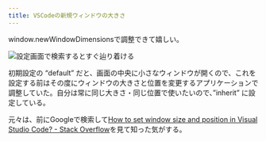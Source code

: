 ```yaml
---
title: VSCodeの新規ウィンドウの大きさ
---
```

window.newWindowDimensionsで調整できて嬉しい。

![](https://lh3.googleusercontent.com/docs/AG8NV2YDUCZOgdIiXLNJLc1ap-g2sJtoyyt8w7iChlNO-wCEd7gekPTstbjnRKeuAdmle7-BaFdNKt1Hw3kz_dcKXo76Duz9_ag77kcM5gCvWl__NO_HVIg7amYgLgVzLNUlCIm5sIcItjuaRK3g7v2YYOqv1asKtYWJapt9DtGaNgzzj1fEi10gIiMUAyE-A2hlh4uNUm7sLucOvSxjHHVTyR8LHhWa6s_NzNotM2g_gBh0CIhL9zgv4F8LOs0Q0V_v7hkqhtprwutnuhJzlaBkbNk7LrVWPuOtAPO6HaMqZEL8NxYtU35Ic_iCd5xAlve8803b-QHITr_ipvZxDrlXIaDNBJeC21h289QcaO8PCAvbXgNsIWC5AjvglfiEuH2a1bRTJ8KK4S8wSbKWz0NH2Bq75VTgTkk_eypHrnrQB5qCK-UFhQ-IentyX2hTqS7jJ723aqY_73A9AYJK1DABG2Xjl3L840fhEcEwMltBk5gY5pHgmhSx_zoC8KE0xvRDsBV5hNHpp-2Aw-1W4WquYccRdH1yPwKjnDVodqTNa7aG0VA8_8RPRxh-tf5iK9Ms6OTKUzSt9n3jTcYwV4EGvCrdgSBlSpkWCW3rJaMXCFE31VwxEE3KDD_FUKDVuY6cVsL7jA4rzaCNTzaDAVa1TI3-iE27gOoUafdeU6ltJuWmpEh6MiEN8mkQvfkOEL6YYrH6R_4zeIvuE5ginZ1OAixwFCpnN9hWa0aDYHfAwEOpKXfddetMRB3UdZFnt9JxXpKv1h0PsRALYlWjnJj3HJtgoT3Wh47UgdssTx6H40MzFT0qtEeeHajsooNzWbO-Ic3JzR6SeEphKkGRMhnj_GZcxIEy6svtvWeJPTCzhyrseQlLS0dvskqHYlAuAzVQshi2ZR8vNrH6L_rKizOfaZUZjSsFlvZsY-Kp0GHpH8qBPu6GbgBtgNy209G0SPEbVYBIP7Y1wCUjIiUJNoyPAypq7rCbdhk32p3gdYXgjqj5liaez1DoaX3C4IUa3bTMmIwYQVo_eLtAXriVEgE2Qc7l1d3iM310Nxn-TPutmBu053H8S9bw-HHXH5uYoxJSBzgRsJkY8j4LgtXsAto0_ouMpCklGocH7QoTqvABDLooEZOFU1-PwEmQFsj-9bPqUZ01H06cv6RiWqAWxJCuMLC4K4yHZ87DOsyFhLaOS7QnCCMLHlxYNDHOLO65y3C18fWyj3jF5h44ucsMzcGaMzi6c0eP3OFbEg_gKyIwhZ4SaqK_aA "設定画面で検索するとすぐ辿り着ける")

初期設定の “default” だと、画面の中央に小さなウィンドウが開くので、これを設定する前はその度にウィンドウの大きさと位置を変更するアプリケーションで調整していた。自分は常に同じ大きさ・同じ位置で使いたいので、”inherit” に設定している。

元々は、前にGoogleで検索して[How to set window size and position in Visual Studio Code? - Stack Overflow](https://stackoverflow.com/questions/44412233/how-to-set-window-size-and-position-in-visual-studio-code)を見て知った気がする。

